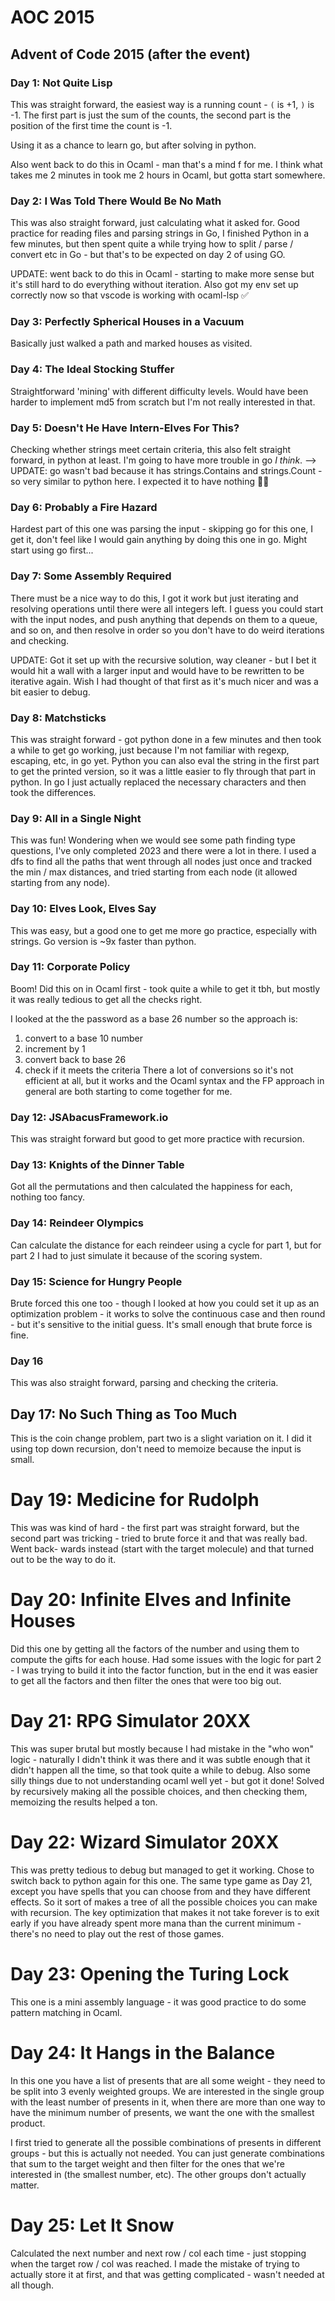 # AOC 2015
## Advent of Code 2015 (after the event)
### Day 1: Not Quite Lisp
This was straight forward, the easiest way is a running count - `(` is +1, `)`
is -1. The first part is just the sum of the counts, the second part is the
position of the first time the count is -1.

Using it as a chance to learn go, but after solving in python.

Also went back to do this in Ocaml - man that's a mind f for me. I think what
takes me 2 minutes in took me 2 hours in Ocaml, but gotta start somewhere.

### Day 2: I Was Told There Would Be No Math
This was also straight forward, just calculating what it asked for. Good
practice for reading files and parsing strings in Go, I finished Python in a few
minutes, but then spent quite a while trying how to split / parse / convert etc
in Go - but that's to be expected on day 2 of using GO.

UPDATE: went back to do this in Ocaml - starting to make more sense but it's
still hard to do everything without iteration. Also got my env set up correctly
now so that vscode is working with ocaml-lsp ✅

### Day 3: Perfectly Spherical Houses in a Vacuum
Basically just walked a path and marked houses as visited.

### Day 4: The Ideal Stocking Stuffer
Straightforward 'mining' with different difficulty levels. Would have been
harder to implement md5 from scratch but I'm not really interested in that.

### Day 5: Doesn't He Have Intern-Elves For This?
Checking whether strings meet certain criteria, this also felt straight
forward, in python at least. I'm going to have more trouble in go _I think_.
--> UPDATE: go wasn't bad because it has strings.Contains and strings.Count - so
very similar to python here. I expected it to have nothing 🤷‍♂️

### Day 6: Probably a Fire Hazard
Hardest part of this one was parsing the input - skipping go for this one, I get
it, don't feel like I would gain anything by doing this one in go. Might start
using go first...

### Day 7: Some Assembly Required
There must be a nice way to do this, I got it work but just iterating and
resolving operations until there were all integers left. I guess you could start
with the input nodes, and push anything that depends on them to a queue, and so
on, and then resolve in order so you don't have to do weird iterations and
checking.

UPDATE: Got it set up with the recursive solution, way cleaner - but I bet it
would hit a wall with a larger input and would have to be rewritten to be
iterative again. Wish I had thought of that first as it's much nicer and was
a bit easier to debug.

### Day 8: Matchsticks
This was straight forward - got python done in a few minutes and then took a
while to get go working, just because I'm not familiar with regexp, escaping,
etc, in go yet. Python you can also eval the string in the first part to get
the printed version, so it was a little easier to fly through that part in 
python. In go I just actually replaced the necessary characters and then took
the differences.

### Day 9: All in a Single Night
This was fun! Wondering when we would see some path finding type questions, I've
only completed 2023 and there were a lot in there. I used a dfs to find all the
paths that went through all nodes just once and tracked the min / max distances,
and tried starting from each node (it allowed starting from any node).

### Day 10: Elves Look, Elves Say
This was easy, but a good one to get me more go practice, especially with
strings. Go version is ~9x faster than python.

### Day 11: Corporate Policy
Boom! Did this on in Ocaml first - took quite a while to get it tbh, but mostly
it was really tedious to get all the checks right.

I looked at the the password as a base 26 number so the approach is:
1. convert to a base 10 number
2. increment by 1
3. convert back to base 26
4. check if it meets the criteria
There a lot of conversions so it's not efficient at all, but it works and the 
Ocaml syntax and the FP approach in general are both starting to come together 
for me.

### Day 12: JSAbacusFramework.io
This was straight forward but good to get more practice with recursion.

### Day 13: Knights of the Dinner Table
Got all the permutations and then calculated the happiness for each, nothing too
fancy.

### Day 14: Reindeer Olympics
Can calculate the distance for each reindeer using a cycle for part 1, but for
part 2 I had to just simulate it because of the scoring system.

### Day 15: Science for Hungry People
Brute forced this one too - though I looked at how you could set it up as an
optimization problem - it works to solve the continuous case and then round -
but it's sensitive to the initial guess. It's small enough that brute force is
fine.

### Day 16
This was also straight forward, parsing and checking the criteria.

## Day 17: No Such Thing as Too Much
This is the coin change problem, part two is a slight variation on it. I did it
using top down recursion, don't need to memoize because the input is small.

# Day 19: Medicine for Rudolph
This was was kind of hard - the first part was straight forward, but the second
part was tricking - tried to brute force it and that was really bad. Went back-
wards instead (start with the target molecule) and that turned out to be the
way to do it.

# Day 20: Infinite Elves and Infinite Houses
Did this one by getting all the factors of the number and using them to compute
the gifts for each house. Had some issues with the logic for part 2 - I was
trying to build it into the factor function, but in the end it was easier to get
all the factors and then filter the ones that were too big out.

# Day 21: RPG Simulator 20XX
This was super brutal but mostly because I had mistake in the "who won" logic -
naturally I didn't think it was there and it was subtle enough that it didn't
happen all the time, so that took quite a while to debug. Also some silly things
due to not understanding ocaml well yet - but got it done!
Solved by recursively making all the possible choices, and then checking them,
memoizing the results helped a ton.

# Day 22: Wizard Simulator 20XX
This was pretty tedious to debug but managed to get it working. Chose to switch
back to python again for this one. The same type game as Day 21, except you
have spells that you can choose from and they have different effects. So it
sort of makes a tree of all the possible choices you can make with recursion.
The key optimization that makes it not take forever is to exit early if you
have already spent more mana than the current minimum - there's no need to play
out the rest of those games.

# Day 23: Opening the Turing Lock
This one is a mini assembly language - it was good practice to do some pattern
matching in Ocaml.

# Day 24: It Hangs in the Balance
In this one you have a list of presents that are all some weight - they need
to be split into 3 evenly weighted groups. We are interested in the single group
with the least number of presents in it, when there are more than one way to
have the minimum number of presents, we want the one with the smallest product.

I first tried to generate all the possible combinations of presents in different
groups - but this is actually not needed. You can just generate combinations
that sum to the target weight and then filter for the ones that we're interested
in (the smallest number, etc). The other groups don't actually matter.

# Day 25: Let It Snow
Calculated the next number and next row / col each time - just stopping when
the target row / col was reached. I made the mistake of trying to actually store
it at first, and that was getting complicated - wasn't needed at all though.